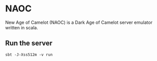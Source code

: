 # NAOC
New Age of Camelot (NAOC) is a Dark Age of Camelot server emulator written in scala.

## Run the server
```
sbt -J-Xss512m -v run
```
